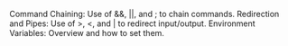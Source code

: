 Command Chaining: Use of &&, ||, and ; to chain commands.
Redirection and Pipes: Use of >, <, and | to redirect input/output.
Environment Variables: Overview and how to set them.